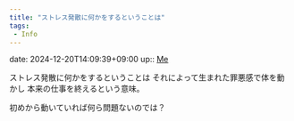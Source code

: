 ```yaml
---
title: "ストレス発散に何かをするということは"
tags:
 - Info
---
```


date: 2024-12-20T14:09:39+09:00
up:: [Me](../Bar/Novel/Chaos/Me.md)

ストレス発散に何かをするということは
それによって生まれた罪悪感で体を動かし
本来の仕事を終えるという意味。

初めから動いていれば何ら問題ないのでは？